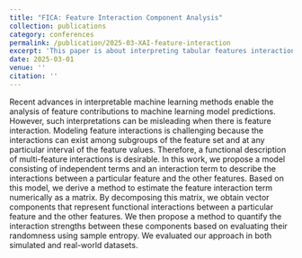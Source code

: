 ```yaml
---
title: "FICA: Feature Interaction Component Analysis"
collection: publications
category: conferences
permalink: /publication/2025-03-XAI-feature-interaction
excerpt: 'This paper is about interpreting tabular features interactions.'
date: 2025-03-01
venue: ''
citation: ''
---
```

Recent advances in interpretable machine learning methods enable the analysis of feature contributions to machine learning model predictions. However, such interpretations can be misleading when there is feature interaction. Modeling feature interactions is challenging because the interactions can exist among subgroups of the feature set and at any particular interval of the feature values. Therefore, a functional description of multi-feature interactions is desirable. In this work, we propose a model consisting of independent terms and an interaction term to describe the interactions between a particular feature and the other features. Based on this model, we derive a method to estimate the feature interaction term numerically as a matrix. By decomposing this matrix, we obtain vector components that represent functional interactions between a particular feature and the other features. We then propose a method to quantify the interaction strengths between these components based on evaluating their randomness using sample entropy. We evaluated our approach in both simulated and real-world datasets. 
